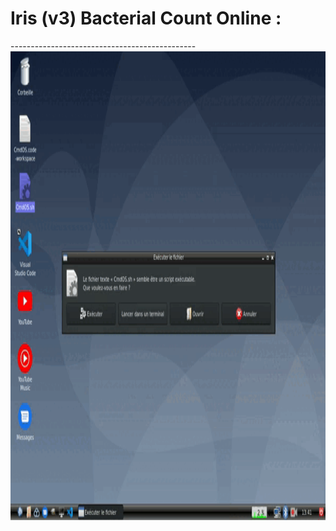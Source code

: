 <h1> Iris (v3) Bacterial Count Online :  </h1>
----------------------------------------------

<img src="https://github.com/lolo859/CmdOS/blob/main/gif/start.gif" width=800 height=750 />
